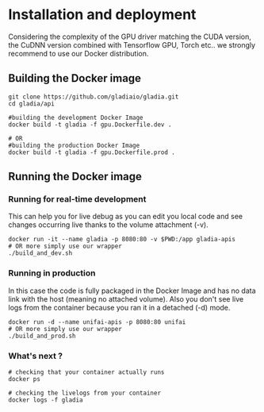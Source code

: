# Installation and deployment

Considering the complexity of the GPU driver matching the CUDA version, the CuDNN version combined with Tensorflow GPU, Torch etc.. we strongly recommend to use our Docker distribution.

## Building the Docker image

```shell
git clone https://github.com/gladiaio/gladia.git
cd gladia/api

#building the development Docker Image
docker build -t gladia -f gpu.Dockerfile.dev .

# OR
#building the production Docker Image
docker build -t gladia -f gpu.Dockerfile.prod .
```

## Running the Docker image

### Running for real-time development

This can help you for live debug as you can edit you local code and see changes occurring live thanks to the volume attachment (-v).

```shell
docker run -it --name gladia -p 8080:80 -v $PWD:/app gladia-apis
# OR more simply use our wrapper
./build_and_dev.sh
```

### Running in production

In this case the code is fully packaged in the Docker Image and has no data link with the host (meaning no attached volume). Also you don't see live logs from the container because you ran it in a detached (-d) mode.

```shell
docker run -d --name unifai-apis -p 8080:80 unifai
# OR more simply use our wrapper
./build_and_prod.sh
```

### What's next ?

```
# checking that your container actually runs
docker ps
```

```
# checking the livelogs from your container
docker logs -f gladia
```
